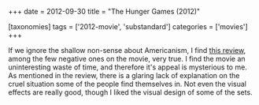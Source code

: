 +++
date = 2012-09-30
title = "The Hunger Games (2012)"

[taxonomies]
tags = ['2012-movie', 'substandard']
categories = ['movies']
+++

If we ignore the shallow non-sense about Americanism, I find [this
review], among the few negative ones on the movie, very true. I find the
movie an uninteresting waste of time, and therefore it's appeal is
mysterious to me. As mentioned in the review, there is a glaring lack of
explanation on the cruel situation some of the people find themselves
in. Not even the visual effects are really good, though I liked the
visual design of some of the sets.

  [this review]: http://www.tnr.com/article/film/102038/the-hunger-games-collins-lawrence-ross-terrible-un-american
